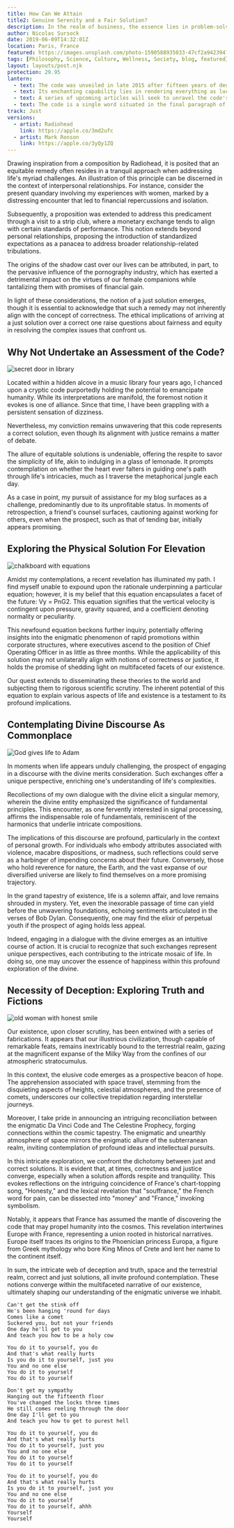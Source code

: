 ```yaml
---
title: How Can We Attain
title2: Genuine Serenity and a Fair Solution?
description: In the realm of business, the essence lies in problem-solving. Thus, what harbors the key for humanity to ascend to its zenith forever?
author: Nicolas Sursock
date: 2019-06-09T14:32:01Z
location: Paris, France
featured: https://images.unsplash.com/photo-1590588935033-47cf2a942394?ixlib=rb-1.2.1&ixid=MnwxMjA3fDB8MHxwaG90by1wYWdlfHx8fGVufDB8fHx8&auto=format&fit=crop
tags: [Philosophy, Science, Culture, Wellness, Society, blog, featured]
layout: layouts/post.njk
protection: 29.95
lantern:
  - text: The code was unveiled in late 2015 after fifteen years of dedicated work and free association. It was found within a song by Serge Gainsbourg.
  - text: Its enchanting capability lies in rendering everything as lucid as a song. However, the full extent of the code's potential remains to be elucidated.
  - text: A series of upcoming articles will seek to unravel the code's meaning, including its potential implication that dissuasion could lead to a utopian society.
  - text: The code is a single word situated in the final paragraph of this article. Your dreamy soul will set sail for a distant sky.
track: Just
versions:
  - artist: Radiohead
    link: https://apple.co/3md2ufc
  - artist: Mark Ronson
    link: https://apple.co/3yQy1ZQ
---
```


Drawing inspiration from a composition by Radiohead, it is posited that an equitable remedy often resides in a tranquil approach when addressing life's myriad challenges. An illustration of this principle can be discerned in the context of interpersonal relationships. For instance, consider the present quandary involving my experiences with women, marked by a distressing encounter that led to financial repercussions and isolation.

Subsequently, a proposition was extended to address this predicament through a visit to a strip club, where a monetary exchange tends to align with certain standards of performance. This notion extends beyond personal relationships, proposing the introduction of standardized expectations as a panacea to address broader relationship-related tribulations.

The origins of the shadow cast over our lives can be attributed, in part, to the pervasive influence of the pornography industry, which has exerted a detrimental impact on the virtues of our female companions while tantalizing them with promises of financial gain.

In light of these considerations, the notion of a just solution emerges, though it is essential to acknowledge that such a remedy may not inherently align with the concept of correctness. The ethical implications of arriving at a just solution over a correct one raise questions about fairness and equity in resolving the complex issues that confront us.

## Why Not Undertake an Assessment of the Code?

<aside class="md:-mr-56 md:float-right w-full md:w-2/3 md:px-8">
  <img x-intersect.once.ratio-0="$el.src = $el.dataset.src" class="rounded-lg" alt="secret door in library" data-src="https://images.unsplash.com/photo-1511075675422-c8e008f749d7?ixlib=rb-1.2.1&ixid=MnwxMjA3fDB8MHxwaG90by1wYWdlfHx8fGVufDB8fHx8&auto=format&fit=crop&q=80&w=800&h=600">
</aside>

Located within a hidden alcove in a music library four years ago, I chanced upon a cryptic code purportedly holding the potential to emancipate humanity. While its interpretations are manifold, the foremost notion it evokes is one of alliance. Since that time, I have been grappling with a persistent sensation of dizziness.

Nevertheless, my conviction remains unwavering that this code represents a correct solution, even though its alignment with justice remains a matter of debate.

The allure of equitable solutions is undeniable, offering the respite to savor the simplicity of life, akin to indulging in a glass of lemonade. It prompts contemplation on whether the heart ever falters in guiding one's path through life's intricacies, much as I traverse the metaphorical jungle each day.

As a case in point, my pursuit of assistance for my blog surfaces as a challenge, predominantly due to its unprofitable status. In moments of retrospection, a friend's counsel surfaces, cautioning against working for others, even when the prospect, such as that of tending bar, initially appears promising.

## Exploring the Physical Solution For Elevation

<aside class="md:-ml-56 md:float-left w-full md:w-2/3 md:px-8">
  <img x-intersect.once.ratio-0="$el.src = $el.dataset.src" class="rounded-lg" alt="chalkboard with equations" data-src="https://images.unsplash.com/photo-1636466497217-26a8cbeaf0aa?ixlib=rb-1.2.1&ixid=MnwxMjA3fDB8MHxwaG90by1wYWdlfHx8fGVufDB8fHx8&auto=format&fit=crop&q=80&w=800&h=600">
</aside>

Amidst my contemplations, a recent revelation has illuminated my path. I find myself unable to expound upon the rationale underpinning a particular equation; however, it is my belief that this equation encapsulates a facet of the future: Vy = PnG2. This equation signifies that the vertical velocity is contingent upon pressure, gravity squared, and a coefficient denoting normality or peculiarity.

This newfound equation beckons further inquiry, potentially offering insights into the enigmatic phenomenon of rapid promotions within corporate structures, where executives ascend to the position of Chief Operating Officer in as little as three months. While the applicability of this solution may not unilaterally align with notions of correctness or justice, it holds the promise of shedding light on multifaceted facets of our existence.

Our quest extends to disseminating these theories to the world and subjecting them to rigorous scientific scrutiny. The inherent potential of this equation to explain various aspects of life and existence is a testament to its profound implications.

## Contemplating Divine Discourse As Commonplace

<aside class="md:-mr-56 md:float-right w-full md:w-2/3 md:px-8">
  <img x-intersect.once.ratio-0="$el.src = $el.dataset.src" class="rounded-lg" alt="God gives life to Adam" data-src="https://images.unsplash.com/photo-1574626647213-a5cc26f91021?ixlib=rb-1.2.1&ixid=MnwxMjA3fDB8MHxwaG90by1wYWdlfHx8fGVufDB8fHx8&auto=format&fit=crop&q=80&w=800&h=600">
</aside>

In moments when life appears unduly challenging, the prospect of engaging in a discourse with the divine merits consideration. Such exchanges offer a unique perspective, enriching one's understanding of life's complexities.

Recollections of my own dialogue with the divine elicit a singular memory, wherein the divine entity emphasized the significance of fundamental principles. This encounter, as one fervently interested in signal processing, affirms the indispensable role of fundamentals, reminiscent of the harmonics that underlie intricate compositions.

The implications of this discourse are profound, particularly in the context of personal growth. For individuals who embody attributes associated with violence, macabre dispositions, or madness, such reflections could serve as a harbinger of impending concerns about their future. Conversely, those who hold reverence for nature, the Earth, and the vast expanse of our diversified universe are likely to find themselves on a more promising trajectory.

In the grand tapestry of existence, life is a solemn affair, and love remains shrouded in mystery. Yet, even the inexorable passage of time can yield before the unwavering foundations, echoing sentiments articulated in the verses of Bob Dylan. Consequently, one may find the elixir of perpetual youth if the prospect of aging holds less appeal.

Indeed, engaging in a dialogue with the divine emerges as an intuitive course of action. It is crucial to recognize that such exchanges represent unique perspectives, each contributing to the intricate mosaic of life. In doing so, one may uncover the essence of happiness within this profound exploration of the divine.

## Necessity of Deception: Exploring Truth and Fictions

<aside class="md:-ml-56 md:float-left w-full md:w-2/3 md:px-8">
  <img x-intersect.once.ratio-0="$el.src = $el.dataset.src" class="rounded-lg" alt="old woman with honest smile" data-src="https://images.unsplash.com/flagged/photo-1571046423953-30c053888852?ixlib=rb-1.2.1&ixid=MnwxMjA3fDB8MHxwaG90by1wYWdlfHx8fGVufDB8fHx8&auto=format&fit=crop&q=80&w=800&h=600">
</aside>

Our existence, upon closer scrutiny, has been entwined with a series of fabrications. It appears that our illustrious civilization, though capable of remarkable feats, remains inextricably bound to the terrestrial realm, gazing at the magnificent expanse of the Milky Way from the confines of our atmospheric stratocumulus.

In this context, the elusive code emerges as a prospective beacon of hope. The apprehension associated with space travel, stemming from the disquieting aspects of heights, celestial atmospheres, and the presence of comets, underscores our collective trepidation regarding interstellar journeys.

<template x-if="!((!$store.auth.user || ($store.auth.user && !paymentMade)) && percent > 15 && !processFinished)"><p>The promise of this enigmatic code, however, stands as a harbinger of transformation. It hints at the prospect of transcending these fears and venturing into the cosmic unknown, particularly towards a destination named <span class="underline" x-text="'{{ env.rosebud }}'"></span>.</p></template>

Moreover, I take pride in announcing an intriguing reconciliation between the enigmatic Da Vinci Code and The Celestine Prophecy, forging connections within the cosmic tapestry. The enigmatic and unearthly atmosphere of space mirrors the enigmatic allure of the subterranean realm, inviting contemplation of profound ideas and intellectual pursuits.

In this intricate exploration, we confront the dichotomy between just and correct solutions. It is evident that, at times, correctness and justice converge, especially when a solution affords respite and tranquility. This evokes reflections on the intriguing coincidence of France's chart-topping song, "Honesty," and the lexical revelation that "souffrance," the French word for pain, can be dissected into "money" and "France," invoking symbolism.

Notably, it appears that France has assumed the mantle of discovering the code that may propel humanity into the cosmos. This revelation intertwines Europe with France, representing a union rooted in historical narratives. Europe itself traces its origins to the Phoenician princess Europa, a figure from Greek mythology who bore King Minos of Crete and lent her name to the continent itself.

In sum, the intricate web of deception and truth, space and the terrestrial realm, correct and just solutions, all invite profound contemplation. These notions converge within the multifaceted narrative of our existence, ultimately shaping our understanding of the enigmatic universe we inhabit.

```
Can't get the stink off
He's been hanging 'round for days
Comes like a comet
Suckered you, but not your friends
One day he'll get to you
And teach you how to be a holy cow

You do it to yourself, you do
And that's what really hurts
Is you do it to yourself, just you
You and no one else
You do it to yourself
You do it to yourself

Don't get my sympathy
Hanging out the fifteenth floor
You've changed the locks three times
He still comes reeling through the door
One day I'll get to you
And teach you how to get to purest hell

You do it to yourself, you do
And that's what really hurts
You do it to yourself, just you
You and no one else
You do it to yourself
You do it to yourself

You do it to yourself, you do
And that's what really hurts
Is you do it to yourself, just you
You and no one else
You do it to yourself
You do it to yourself, ahhh
Yourself
Yourself
```
